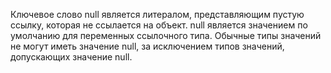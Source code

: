 Ключевое слово null является литералом, представляющим пустую ссылку, которая не ссылается на объект. null является значением по умолчанию для переменных ссылочного типа. Обычные типы значений не могут иметь значение null, за исключением типов значений, допускающих значение null.
